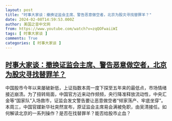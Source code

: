 ```yaml
---
layout: post
title: "时事大家谈：撤换证监会主席、警告恶意做空者，北京为股灾寻找替罪羊？"
date: 2024-02-08T14:59:53.000Z
author: 美国之音中文网
from: https://www.youtube.com/watch?v=zqQOFwaiiWI
tags: [ 时事大家谈 ]
comments: True
categories: [ 时事大家谈 ]
---
```

<!--1707404393000-->
[时事大家谈：撤换证监会主席、警告恶意做空者，北京为股灾寻找替罪羊？](https://www.youtube.com/watch?v=zqQOFwaiiWI)
------

<div>
中国股市今年以来屡破新低，上证指数本周一度下探至五年来的最低点，市场情绪接近崩溃。为了扭转局面，中国官方近来动作频频，央行降准释放流动性，中央汇金等“国家队”入场救市，证监会发文警告要让恶意做空者“倾家荡产、牢底坐穿”。本周三，中国官媒新华社突然宣布，原证监会主席易会满被免职，由吴清接任。如何解读北京的一系列操作？是否在找替罪羊？能否给股市止血？
</div>
